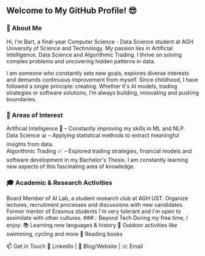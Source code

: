 ## Welcome to My GitHub Profile! 😎
### 🚀 About Me
Hi, I'm Bart, a final-year Computer Science - Data Science student at AGH University of Science and Technology. My passion lies in Artificial Intelligence, Data Science and Algorithmic Trading. I thrive on solving complex problems and uncovering hidden patterns in data.

I am someone who constantly sets new goals, explores diverse interests and demands continuous improvement from myself. Since childhood, I have followed a single principle: creating. Whether it's AI models, trading strategies or software solutions, I’m always building, innovating and pushing boundaries.
### 🔬 Areas of Interest
Artificial Intelligence 🤖 – Constantly improving my skills in ML and NLP.<br>
Data Science 📊 – Applying statistical methods to extract meaningful insights from data.<br>
Algorithmic Trading 📈 – Explored trading strategies, financial models and software development in my Bachelor's Thesis. I am constantly learning new aspects of this fascinating area of knowledge.<br>
### 🎓 Academic & Research Activities
Board Member of AI Lab, a student research club at AGH UST.
Organize lectures, recruitment processes and discussions with new candidates.
Former mentor of Erasmus students
I'm very tolerant and I'm open to assimilate with other cultures.
###💡 Beyond Tech
During my free time, I enjoy:
📚 Learning new languages & history
🌿 Outdoor activities like swimming, cycling and more
📖 Reading books

📫 Get in Touch
🔗 LinkedIn | 📝 Blog/Website | ✉️ Email
